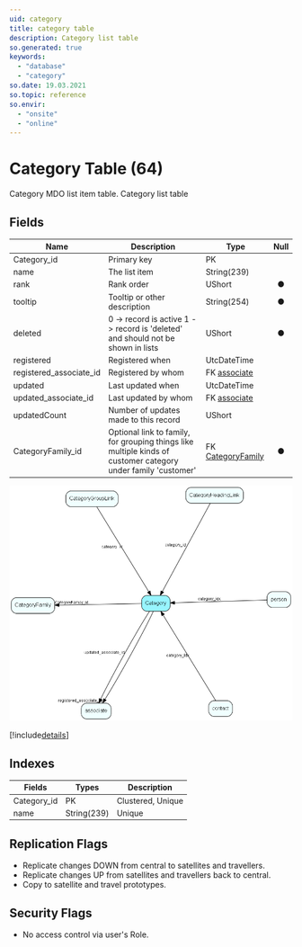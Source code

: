 ```yaml
---
uid: category
title: category table
description: Category list table
so.generated: true
keywords:
  - "database"
  - "category"
so.date: 19.03.2021
so.topic: reference
so.envir:
  - "onsite"
  - "online"
---
```


# Category Table (64)

Category MDO list item table.
Category list table

## Fields

| Name | Description | Type | Null |
|------|-------------|------|:----:|
|Category\_id|Primary key|PK| |
|name|The list item|String(239)| |
|rank|Rank order |UShort|&#x25CF;|
|tooltip|Tooltip or other description|String(254)|&#x25CF;|
|deleted|0 -&gt; record is active 1 -&gt; record is &apos;deleted&apos; and should not be shown in lists|UShort|&#x25CF;|
|registered|Registered when|UtcDateTime| |
|registered\_associate\_id|Registered by whom|FK [associate](associate.md)| |
|updated|Last updated when|UtcDateTime| |
|updated\_associate\_id|Last updated by whom|FK [associate](associate.md)| |
|updatedCount|Number of updates made to this record|UShort| |
|CategoryFamily\_id|Optional link to family, for grouping things like multiple kinds of customer category under family &apos;customer&apos;|FK [CategoryFamily](CategoryFamily.md)|&#x25CF;|


![Category table relationship diagram](media\Category.png)

[!include[details](./includes/Category.md)]

## Indexes

| Fields | Types | Description |
|--------|-------|-------------|
|Category\_id |PK |Clustered, Unique |
|name |String(239) |Unique |

## Replication Flags

* Replicate changes DOWN from central to satellites and travellers.
* Replicate changes UP from satellites and travellers back to central.
* Copy to satellite and travel prototypes.

## Security Flags

* No access control via user's Role.


